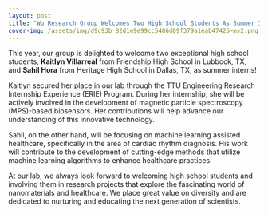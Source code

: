 ```yaml
---
layout: post
title: "Wu Research Group Welcomes Two High School Students As Summer Interns"
cover-img: /assets/img/d9c93b_82d1e9e99cc5486d89f379a1eab47425~mv2.png
---
```

This year, our group is delighted to welcome two exceptional high school students, **Kaitlyn Villarreal** from Friendship High School in Lubbock, TX, and **Sahil Hora** from Heritage High School in Dallas, TX, as summer interns!

Kaitlyn secured her place in our lab through the TTU Engineering Research Internship Experience (ERIE) Program. During her internship, she will be actively involved in the development of magnetic particle spectroscopy (MPS)-based biosensors. Her contributions will help advance our understanding of this innovative technology.

Sahil, on the other hand, will be focusing on machine learning assisted healthcare, specifically in the area of cardiac rhythm diagnosis. His work will contribute to the development of cutting-edge methods that utilize machine learning algorithms to enhance healthcare practices.

At our lab, we always look forward to welcoming high school students and involving them in research projects that explore the fascinating world of nanomaterials and healthcare. We place great value on diversity and are dedicated to nurturing and educating the next generation of scientists.